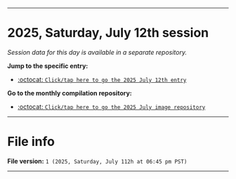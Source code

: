 
***

# 2025, Saturday, July 12th session

_Session data for this day is available in a separate repository._

**Jump to the specific entry:**

- [:octocat: `Click/tap here to go the 2025 July 12th entry`](https://github.com/seanpm2001/SeansLifeArchive_Images_MotorWorld_CarFactory_Y2025_V7/tree/SeansLifeArchive_Images_MotorWorld_CarFactory_Y2025_V7_Main-dev/2025/07_July/12/)

**Go to the monthly compilation repository:**

- [:octocat: `Click/tap here to go the 2025 July image repository`](https://github.com/seanpm2001/SeansLifeArchive_Images_MotorWorld_CarFactory_Y2025_V7/)

***

# File info

**File version:** `1 (2025, Saturday, July 112h at 06:45 pm PST)`

***

